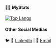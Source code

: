 <!-- [<img src="https://activity-graph.herokuapp.com/graph?username=Aleksey-Voko&theme=react-dark&hide_border=true&hide_title=true" width="100%" alt="activity graph">](https://wakatime.com/@8cc8aa38-4041-409b-9d27-a85e5b897ad4) -->
#### 👨‍💻 MyStats ####
<!-- [![Stats](https://github-readme-stats.vercel.app/api?username=kantaphonBoth)](https://github.com/kantaphonBoth) -->
[![Top Langs](https://github-readme-stats.vercel.app/api/top-langs/?username=kantaphonBoth&layout=compact)](https://github.com/kantaphonBoth)
#### Other Social Medias
🐦  💼 [LinkedIn](https://www.linkedin.com/in/oscar-1ms/) | 📧 [Email](mailto:poommin2543@gmail.com)
